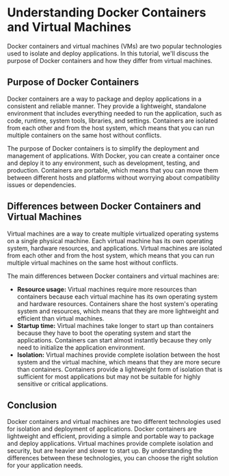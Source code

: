 # Understanding Docker Containers and Virtual Machines

Docker containers and virtual machines (VMs) are two popular technologies used to isolate and deploy applications. In this tutorial, we'll discuss the purpose of Docker containers and how they differ from virtual machines.

## Purpose of Docker Containers

Docker containers are a way to package and deploy applications in a consistent and reliable manner. They provide a lightweight, standalone environment that includes everything needed to run the application, such as code, runtime, system tools, libraries, and settings. Containers are isolated from each other and from the host system, which means that you can run multiple containers on the same host without conflicts.

The purpose of Docker containers is to simplify the deployment and management of applications. With Docker, you can create a container once and deploy it to any environment, such as development, testing, and production. Containers are portable, which means that you can move them between different hosts and platforms without worrying about compatibility issues or dependencies.

## Differences between Docker Containers and Virtual Machines

Virtual machines are a way to create multiple virtualized operating systems on a single physical machine. Each virtual machine has its own operating system, hardware resources, and applications. Virtual machines are isolated from each other and from the host system, which means that you can run multiple virtual machines on the same host without conflicts.

The main differences between Docker containers and virtual machines are:

* **Resource usage:** Virtual machines require more resources than containers because each virtual machine has its own operating system and hardware resources. Containers share the host system's operating system and resources, which means that they are more lightweight and efficient than virtual machines.
* **Startup time:** Virtual machines take longer to start up than containers because they have to boot the operating system and start the applications. Containers can start almost instantly because they only need to initialize the application environment.
* **Isolation:** Virtual machines provide complete isolation between the host system and the virtual machine, which means that they are more secure than containers. Containers provide a lightweight form of isolation that is sufficient for most applications but may not be suitable for highly sensitive or critical applications.

## Conclusion

Docker containers and virtual machines are two different technologies used for isolation and deployment of applications. Docker containers are lightweight and efficient, providing a simple and portable way to package and deploy applications. Virtual machines provide complete isolation and security, but are heavier and slower to start up. By understanding the differences between these technologies, you can choose the right solution for your application needs.
